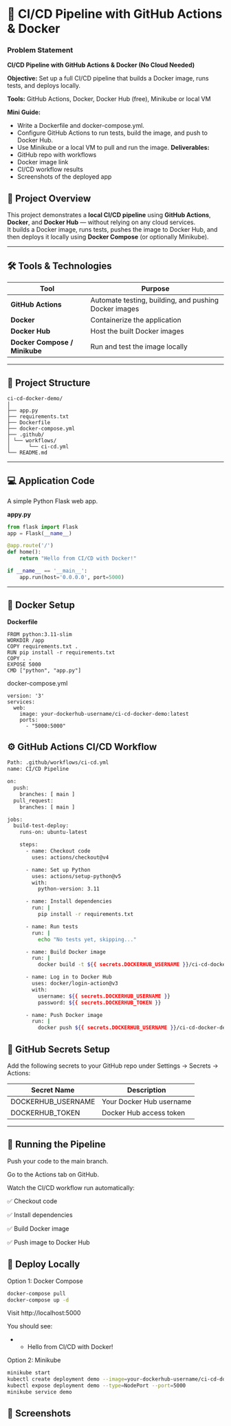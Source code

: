 # 🚀 CI/CD Pipeline with GitHub Actions & Docker

### Problem Statement

**CI/CD Pipeline with GitHub Actions & Docker (No Cloud Needed)**

**Objective:** Set up a full CI/CD pipeline that builds a Docker image, runs tests, and deploys locally.

**Tools:** GitHub Actions, Docker, Docker Hub (free), Minikube or local VM

**Mini Guide:**
- Write a Dockerfile and docker-compose.yml.
- Configure GitHub Actions to run tests, build the image, and push to Docker Hub.
- Use Minikube or a local VM to pull and run the image.
**Deliverables:**
 - GitHub repo with workflows
 - Docker image link
 - CI/CD workflow results
 - Screenshots of the deployed app

## 🧩 Project Overview
This project demonstrates a **local CI/CD pipeline** using **GitHub Actions**, **Docker**, and **Docker Hub** — without relying on any cloud services.  
It builds a Docker image, runs tests, pushes the image to Docker Hub, and then deploys it locally using **Docker Compose** (or optionally Minikube).

---

## 🛠️ Tools & Technologies

| Tool | Purpose |
|------|----------|
| **GitHub Actions** | Automate testing, building, and pushing Docker images |
| **Docker** | Containerize the application |
| **Docker Hub** | Host the built Docker images |
| **Docker Compose / Minikube** | Run and test the image locally |

---

## 📁 Project Structure
```
ci-cd-docker-demo/
│
├── app.py
├── requirements.txt
├── Dockerfile
├── docker-compose.yml
├── .github/
│ └── workflows/
│      └── ci-cd.yml
└── README.md
```
---

## 💻 Application Code

A simple Python Flask web app.

**appy.py**

```python
from flask import Flask
app = Flask(__name__)

@app.route('/')
def home():
    return "Hello from CI/CD with Docker!"

if __name__ == '__main__':
    app.run(host='0.0.0.0', port=5000)
```
---

## 🐳 Docker Setup

**Dockerfile**

```
FROM python:3.11-slim
WORKDIR /app
COPY requirements.txt .
RUN pip install -r requirements.txt
COPY . .
EXPOSE 5000
CMD ["python", "app.py"]
```
docker-compose.yml
```
version: '3'
services:
  web:
    image: your-dockerhub-username/ci-cd-docker-demo:latest
    ports:
      - "5000:5000"
```
## ⚙️ GitHub Actions CI/CD Workflow

```bash
Path: .github/workflows/ci-cd.yml
name: CI/CD Pipeline

on:
  push:
    branches: [ main ]
  pull_request:
    branches: [ main ]

jobs:
  build-test-deploy:
    runs-on: ubuntu-latest

    steps:
      - name: Checkout code
        uses: actions/checkout@v4

      - name: Set up Python
        uses: actions/setup-python@v5
        with:
          python-version: 3.11

      - name: Install dependencies
        run: |
          pip install -r requirements.txt

      - name: Run tests
        run: |
          echo "No tests yet, skipping..."

      - name: Build Docker image
        run: |
          docker build -t ${{ secrets.DOCKERHUB_USERNAME }}/ci-cd-docker-demo:latest .

      - name: Log in to Docker Hub
        uses: docker/login-action@v3
        with:
          username: ${{ secrets.DOCKERHUB_USERNAME }}
          password: ${{ secrets.DOCKERHUB_TOKEN }}

      - name: Push Docker image
        run: |
          docker push ${{ secrets.DOCKERHUB_USERNAME }}/ci-cd-docker-demo:latest
```
## 🔐 GitHub Secrets Setup

Add the following secrets to your GitHub repo under
Settings → Secrets → Actions:

|Secret Name|Description|
|-----------|------------|
|DOCKERHUB_USERNAME|	Your Docker Hub username|
|DOCKERHUB_TOKEN|	Docker Hub access token|

---

## 🚀 Running the Pipeline

Push your code to the main branch.

Go to the Actions tab on GitHub.

Watch the CI/CD workflow run automatically:

✅ Checkout code

✅ Install dependencies

✅ Build Docker image

✅ Push image to Docker Hub

## 🧱 Deploy Locally

Option 1: Docker Compose
```bash
docker-compose pull
docker-compose up -d
```

Visit http://localhost:5000

You should see:

- - Hello from CI/CD with Docker!

Option 2: Minikube
```bash
minikube start
kubectl create deployment demo --image=your-dockerhub-username/ci-cd-docker-demo:latest
kubectl expose deployment demo --type=NodePort --port=5000
minikube service demo

```
## 📸 Screenshots

